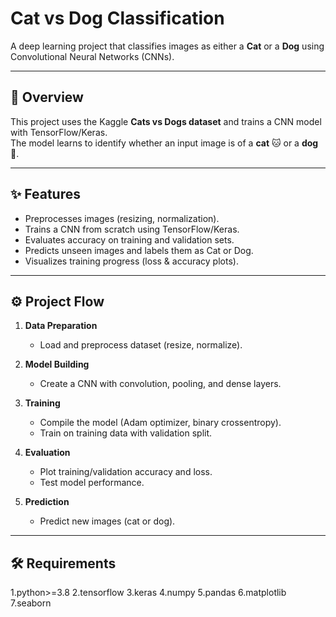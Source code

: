 # Cat vs Dog Classification

A deep learning project that classifies images as either a **Cat** or a **Dog** using Convolutional Neural Networks (CNNs).

---

## 📖 Overview
This project uses the Kaggle **Cats vs Dogs dataset** and trains a CNN model with TensorFlow/Keras.  
The model learns to identify whether an input image is of a **cat** 🐱 or a **dog** 🐶.

---

## ✨ Features
- Preprocesses images (resizing, normalization).  
- Trains a CNN from scratch using TensorFlow/Keras.  
- Evaluates accuracy on training and validation sets.  
- Predicts unseen images and labels them as Cat or Dog.  
- Visualizes training progress (loss & accuracy plots).  

---

## ⚙️ Project Flow
1. **Data Preparation**  
   - Load and preprocess dataset (resize, normalize).  

2. **Model Building**  
   - Create a CNN with convolution, pooling, and dense layers.  

3. **Training**  
   - Compile the model (Adam optimizer, binary crossentropy).  
   - Train on training data with validation split.  

4. **Evaluation**  
   - Plot training/validation accuracy and loss.  
   - Test model performance.  

5. **Prediction**  
   - Predict new images (cat or dog).  

---

## 🛠️ Requirements
1.python>=3.8
2.tensorflow
3.keras
4.numpy
5.pandas
6.matplotlib
7.seaborn


